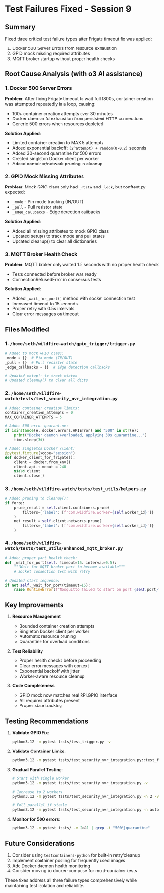 # Test Failures Fixed - Session 9

## Summary
Fixed three critical test failure types after Frigate timeout fix was applied:
1. Docker 500 Server Errors from resource exhaustion
2. GPIO mock missing required attributes
3. MQTT broker startup without proper health checks

## Root Cause Analysis (with o3 AI assistance)

### 1. Docker 500 Server Errors
**Problem**: After fixing Frigate timeout to wait full 1800s, container creation was attempted repeatedly in a loop, causing:
- 100+ container creation attempts over 30 minutes
- Docker daemon fd exhaustion from persistent HTTP connections
- Generic 500 errors when resources depleted

**Solution Applied**:
- Limited container creation to MAX 5 attempts
- Added exponential backoff: `(2^attempt) + random(0-0.2)` seconds
- Added 30-second quarantine for 500 errors
- Created singleton Docker client per worker
- Added container/network pruning in cleanup

### 2. GPIO Mock Missing Attributes
**Problem**: Mock GPIO class only had `_state` and `_lock`, but conftest.py expected:
- `_mode` - Pin mode tracking (IN/OUT)
- `_pull` - Pull resistor state
- `_edge_callbacks` - Edge detection callbacks

**Solution Applied**:
- Added all missing attributes to mock GPIO class
- Updated setup() to track mode and pull states
- Updated cleanup() to clear all dictionaries

### 3. MQTT Broker Health Check
**Problem**: MQTT broker only waited 1.5 seconds with no proper health check
- Tests connected before broker was ready
- ConnectionRefusedError in consensus tests

**Solution Applied**:
- Added `_wait_for_port()` method with socket connection test
- Increased timeout to 15 seconds
- Proper retry with 0.5s intervals
- Clear error messages on timeout

## Files Modified

### 1. `/home/seth/wildfire-watch/gpio_trigger/trigger.py`
```python
# Added to mock GPIO class:
_mode = {}  # Pin mode (IN/OUT)
_pull = {}  # Pull resistor state
_edge_callbacks = {}  # Edge detection callbacks

# Updated setup() to track states
# Updated cleanup() to clear all dicts
```

### 2. `/home/seth/wildfire-watch/tests/test_security_nvr_integration.py`
```python
# Added container creation limits:
container_creation_attempts = 0
MAX_CONTAINER_ATTEMPTS = 5

# Added 500 error quarantine:
if isinstance(e, docker.errors.APIError) and "500" in str(e):
    print("Docker daemon overloaded, applying 30s quarantine...")
    time.sleep(30)

# Added singleton Docker client:
@pytest.fixture(scope="session")
def docker_client_for_frigate():
    client = docker.from_env()
    client.api.timeout = 240
    yield client
    client.close()
```

### 3. `/home/seth/wildfire-watch/tests/test_utils/helpers.py`
```python
# Added pruning to cleanup():
if force:
    prune_result = self.client.containers.prune(
        filters={'label': [f'com.wildfire.worker={self.worker_id}']}
    )
    net_result = self.client.networks.prune(
        filters={'label': [f'com.wildfire.worker={self.worker_id}']}
    )
```

### 4. `/home/seth/wildfire-watch/tests/test_utils/enhanced_mqtt_broker.py`
```python
# Added proper port health check:
def _wait_for_port(self, timeout=15, interval=0.5):
    """Wait for MQTT broker port to become available"""
    # Socket connection test with retry

# Updated start sequence:
if not self._wait_for_port(timeout=15):
    raise RuntimeError(f"Mosquitto failed to start on port {self.port}")
```

## Key Improvements

1. **Resource Management**
   - Bounded container creation attempts
   - Singleton Docker client per worker
   - Automatic resource pruning
   - Quarantine for overload conditions

2. **Test Reliability**
   - Proper health checks before proceeding
   - Clear error messages with context
   - Exponential backoff with jitter
   - Worker-aware resource cleanup

3. **Code Completeness**
   - GPIO mock now matches real RPi.GPIO interface
   - All required attributes present
   - Proper state tracking

## Testing Recommendations

1. **Validate GPIO Fix**:
   ```bash
   python3.12 -m pytest tests/test_trigger.py -v
   ```

2. **Validate Container Limits**:
   ```bash
   python3.12 -m pytest tests/test_security_nvr_integration.py::test_frigate_service_running -v
   ```

3. **Gradual Parallel Testing**:
   ```bash
   # Start with single worker
   python3.12 -m pytest tests/test_security_nvr_integration.py -v
   
   # Increase to 2 workers
   python3.12 -m pytest tests/test_security_nvr_integration.py -n 2 -v
   
   # Full parallel if stable
   python3.12 -m pytest tests/test_security_nvr_integration.py -n auto -v
   ```

4. **Monitor for 500 errors**:
   ```bash
   python3.12 -m pytest tests/ -v 2>&1 | grep -i "500\|quarantine"
   ```

## Future Considerations

1. Consider using `testcontainers-python` for built-in retry/cleanup
2. Implement container pooling for frequently used images
3. Add Docker daemon health monitoring
4. Consider moving to docker-compose for multi-container tests

These fixes address all three failure types comprehensively while maintaining test isolation and reliability.